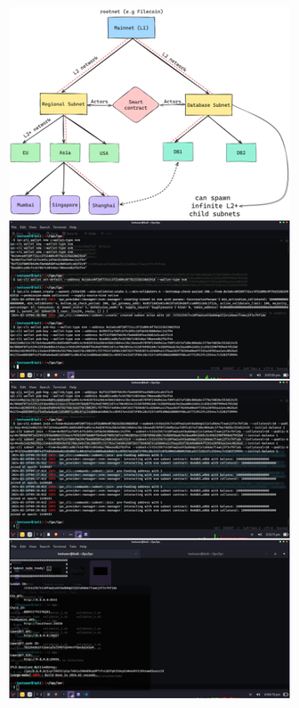 <img src="https://github.com/DeImOs-Sj/IpcRegionalComputation/blob/main/images/architecture.jpeg"><br>
<img src="https://github.com/DeImOs-Sj/IpcRegionalComputation/blob/main/images/terminal2.jpeg"><br>
<img src="https://github.com/DeImOs-Sj/IpcRegionalComputation/blob/main/images/terminal1.jpeg"><br>
<img src="https://github.com/DeImOs-Sj/IpcRegionalComputation/blob/main/images/terminal4.jpeg"><br>

